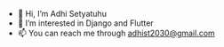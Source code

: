 - 👋 Hi, I’m Adhi Setyatuhu
- 👀 I’m interested in Django and Flutter
- 📫 You can reach me through adhist2030@gmail.com

<!---
Semangat45/Semangat45 is a ✨ special ✨ repository because its `README.md` (this file) appears on your GitHub profile.
You can click the Preview link to take a look at your changes.
--->
